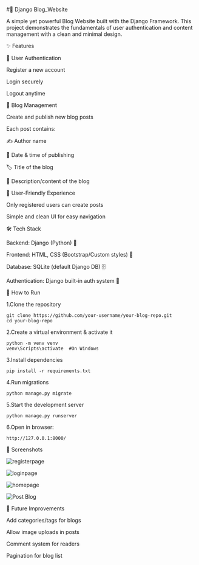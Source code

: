 #📝 Django Blog_Website

A simple yet powerful Blog Website built with the Django Framework.
This project demonstrates the fundamentals of user authentication and content management with a clean and minimal design.

✨ Features

🔹 User Authentication

   Register a new account

   Login securely

   Logout anytime

🔹 Blog Management

  Create and publish new blog posts

Each post contains:

  ✍️ Author name

  📅 Date & time of publishing

  🏷️ Title of the blog

  📖 Description/content of the blog

🔹 User-Friendly Experience

  Only registered users can create posts

  Simple and clean UI for easy navigation

🛠️ Tech Stack

  Backend: Django (Python) 🐍

  Frontend: HTML, CSS (Bootstrap/Custom styles) 🎨

  Database: SQLite (default Django DB) 🗄️

  Authentication: Django built-in auth system 🔐

🚀 How to Run

1.Clone the repository

    git clone https://github.com/your-username/your-blog-repo.git
    cd your-blog-repo


2.Create a virtual environment & activate it

    python -m venv venv
    venv\Scripts\activate  #On Windows 


3.Install dependencies

    pip install -r requirements.txt


4.Run migrations

    python manage.py migrate


5.Start the development server

    python manage.py runserver


6.Open in browser:

    http://127.0.0.1:8000/


📸 Screenshots


![registerpage](https://github.com/user-attachments/assets/8a910cf3-b03f-44df-85f5-19cccbd2646b)

![loginpage](https://github.com/user-attachments/assets/c30fe171-a970-4f75-b221-a5377f5bf789)

![homepage](https://github.com/user-attachments/assets/af931ce9-d12c-4cca-874e-89fea219d228)

![Post Blog](https://github.com/user-attachments/assets/99369213-77e8-4a71-9d24-80dc978a2cec)

🌟 Future Improvements

  Add categories/tags for blogs

  Allow image uploads in posts

  Comment system for readers

  Pagination for blog list

